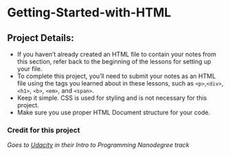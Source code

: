 # Getting-Started-with-HTML

## Project Details:
* If you haven’t already created an HTML file to contain your notes from this section, refer back to the beginning of the lessons for setting up your file.
* To complete this project, you’ll need to submit your notes as an HTML file using the tags you learned about in these lessons, such as ```<p>```,```<div>```, ```<h1>```, ```<b>```, ```<em>```, and ```<span>```.
* Keep it simple. CSS is used for styling and is not necessary for this project.
* Make sure you use proper HTML Document structure for your code.

### Credit for this project 
*Goes to [Udacity](https://www.udacity.com/) in their Intro to Programming Nanodegree track*
